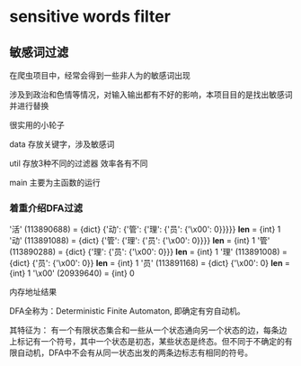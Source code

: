 # sensitive words filter

## 敏感词过滤
在爬虫项目中，经常会得到一些非人为的敏感词出现

涉及到政治和色情等情况，对输入输出都有不好的影响，本项目目的是找出敏感词并进行替换

很实用的小轮子

data 存放关键字，涉及敏感词

util 存放3种不同的过滤器 效率各有不同

main 主要为主函数的运行


### 着重介绍DFA过滤
'活' (113890688) = {dict} {'动': {'管': {'理': {'员': {'\x00': 0}}}}}
 __len__ = {int} 1
 '动' (113891088) = {dict} {'管': {'理': {'员': {'\x00': 0}}}}
  __len__ = {int} 1
  '管' (113890288) = {dict} {'理': {'员': {'\x00': 0}}}
   __len__ = {int} 1
   '理' (113891008) = {dict} {'员': {'\x00': 0}}
    __len__ = {int} 1
    '员' (113891168) = {dict} {'\x00': 0}
     __len__ = {int} 1
     '\x00' (20939640) = {int} 0
 
 
 内存地址结果
 
 DFA全称为：Deterministic Finite Automaton,
 即确定有穷自动机。
 
 其特征为：
 有一个有限状态集合和一些从一个状态通向另一个状态的边，每条边上标记有一个符号，其中一个状态是初态，某些状态是终态。但不同于不确定的有限自动机，DFA中不会有从同一状态出发的两条边标志有相同的符号。
 
 